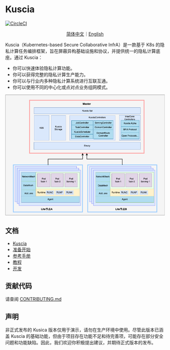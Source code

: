 # Kuscia

[![CircleCI](https://dl.circleci.com/status-badge/img/gh/secretflow/kuscia/tree/main.svg?style=svg)](https://dl.circleci.com/status-badge/redirect/gh/secretflow/kuscia/tree/main)

<p align="center">
<a href="./README.zh-CN.md">简体中文</a>｜<a href="./README.md">English</a>
</p>

Kuscia（Kubernetes-based Secure Collaborative InfrA）是一款基于 K8s 的隐私计算任务编排框架，旨在屏蔽异构基础设施和协议，并提供统一的隐私计算底座。通过 Kuscia：

* 你可以快速体验隐私计算功能。
* 你可以获得完整的隐私计算生产能力。
* 你可以与行业内多种隐私计算系统进行互联互通。
* 你可以使用不同的中心化或点对点业务组网模式。

![Kuscia](./docs/imgs/kuscia_architecture.png)

## 文档

- [Kuscia](https://www.secretflow.org.cn/docs/kuscia/latest/zh-Hans/)
- [准备开始](https://www.secretflow.org.cn/docs/kuscia/latest/zh-Hans/getting_started/index.html)
- [参考手册](https://www.secretflow.org.cn/docs/kuscia/latest/zh-Hans/reference/index.html)
- [教程](https://www.secretflow.org.cn/docs/kuscia/latest/zh-Hans/tutorial/index.html)
- [开发](https://www.secretflow.org.cn/docs/kuscia/latest/zh-Hans/development/index.html)

## 贡献代码

请查阅 [CONTRIBUTING.md](./CONTRIBUTING.md)

## 声明

非正式发布的 Kusica 版本仅用于演示，请勿在生产环境中使用。尽管此版本已涵盖 Kuscia 的基础功能，但由于项目存在功能不足和待完善项，可能存在部分安全问题和功能缺陷。因此，我们欢迎你积极提出建议，并期待正式版本的发布。
